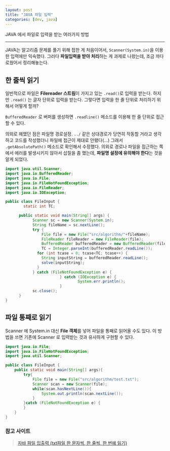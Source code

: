 ```yaml
---
layout: post
title: "JAVA 파일 입력"
categories: [dev, java]
---
```


JAVA 에서 파일로 입력을 받는 여러가지 방법

---

JAVA는 알고리즘 문제를 풀기 위해 접한 게 처음이어서, `Scanner(System.in)`을 이용한 입력에만 익숙했다. 그러다 **파일입력을 받아 처리**하는 게 과제로 나왔는데, 조금 까다로웠어서 정리해놓는다.

## 한 줄씩 읽기

일반적으로 파일은 **Filereader 스트림**이 가지고 있는 `.read()`로 입력을 받는다. 하지만 `.read()` 는 글자 단위로 입력을 받는다. 그렇다면 입력을 한 줄 단위로 처리하기 위해서 어떻게 할까?

`BufferedReader` 로 버퍼를 생성하면 `.readline()` 메소드를 이용해 한 줄 단위로 접근할 수 있다.

의외로 헤맸던 점은 파일명 경로설정. `../` 같은 상대경로가 당연히 작동할 거라고 생각하고 코드를 작성했더니 파일에 접근이 제대로 안됐다(...) 그래서 `.getAbsolutePath()` 메소드로 확인해서 수정했다. 의외로 경로나 파일을 접근하는 쪽에서 에러를 발생시키지 않아서 삽질을 좀 했는데, **파일명 설정에 유의해야 한다**는 것을 알게 되었다.

```java
import java.util.Scanner;
import java.io.BufferedReader;
import java.io.File;
import java.io.FileNotFoundException;
import java.io.FileReader;
import java.io.IOException;

public class FileInput {
  		static int TC;

      public static void main(String[] args) {
            Scanner sc = new Scanner(System.in);
            String fileName = sc.nextLine();
            try {
            	File file = new File("src/algorithm/"+fileName);
            	FileReader fileReader = new FileReader(file);
            	BufferedReader bufferedReader = new BufferedReader(fileReader);
            	TC = Integer.parseInt(bufferedReader.readLine());
              for (int tcase = 0; tcase<TC; tcase++) {
              	String inputString = bufferedReader.readLine();
                solve(inputString);
              }
            } catch (FileNotFoundException e) {
						} catch (IOException e) {
								System.err.println();
						}
            sc.close();
      }
}
```

## 파일 통째로 읽기

Scanner 에 System.in 대신 **File 객체**를 넣어 파일을 통째로 읽어올 수도 있다. 이 방법을 쓰면 기존에 Scanner 로 입력받는 것과 유사하게 구현할 수 있다.

```java
import java.io.File;
import java.io.FileNotFoundException;
import java.util.Scanner;

public class FileInput {
    public static void main(String[] args){
        try{
            File file = new File("src/algorithm/test.txt");
            Scanner scan = new Scanner(file);
            while(scan.hasNextLine()){
                System.out.println(scan.nextLine());
            }
        }catch (FileNotFoundException e) {
        }
    }
}
```

### 참고 사이트

> [자바 파일 입출력 (txt파일 한 문자씩, 한 줄씩, 한 번에 읽기)](https://jeong-pro.tistory.com/69)
